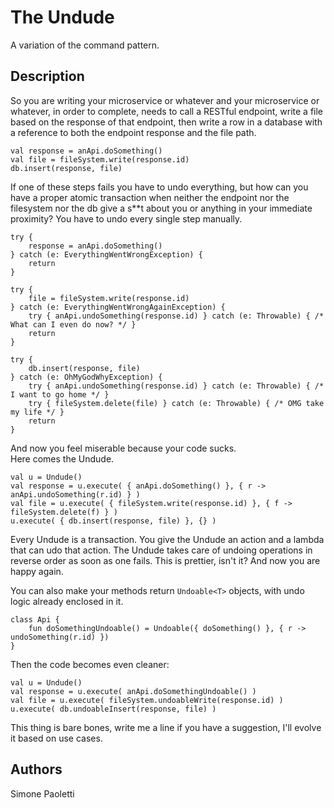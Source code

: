 # The Undude

A variation of the command pattern.


## Description

So you are writing your microservice or whatever and your microservice or whatever, in order to 
complete, needs to call a RESTful endpoint, write a file based on the response of that endpoint, 
then write a row in a database with a reference to both the endpoint response and the file path.

```
val response = anApi.doSomething()
val file = fileSystem.write(response.id)
db.insert(response, file)
```

If one of these steps fails you have to undo everything, but how can you have a proper atomic 
transaction when neither the endpoint nor the filesystem nor the db give a s**t about you or anything
in your immediate proximity? You have to undo every single step manually.

```
try {
    response = anApi.doSomething()
} catch (e: EverythingWentWrongException) {
    return
}

try {
    file = fileSystem.write(response.id)
} catch (e: EverythingWentWrongAgainException) {
    try { anApi.undoSomething(response.id) } catch (e: Throwable) { /* What can I even do now? */ }
    return
}

try {
    db.insert(response, file)
} catch (e: OhMyGodWhyException) {
    try { anApi.undoSomething(response.id) } catch (e: Throwable) { /* I want to go home */ }
    try { fileSystem.delete(file) } catch (e: Throwable) { /* OMG take my life */ }
    return
}

```

And now you feel miserable because your code sucks.  
Here comes the Undude.

```
val u = Undude()
val response = u.execute( { anApi.doSomething() }, { r -> anApi.undoSomething(r.id) } )
val file = u.execute( { fileSystem.write(response.id) }, { f -> fileSystem.delete(f) } )
u.execute( { db.insert(response, file) }, {} )
```

Every Undude is a transaction. You give the Undude an action and a lambda that can udo that action.
The Undude takes care of undoing operations in reverse order as soon as one fails. This is 
prettier, isn't it? And now you are happy again. 

You can also make your methods return `Undoable<T>` objects, with undo logic already enclosed in 
it.

```
class Api {
    fun doSomethingUndoable() = Undoable({ doSomething() }, { r -> undoSomething(r.id) })
}
```

Then the code becomes even cleaner:

```
val u = Undude()
val response = u.execute( anApi.doSomethingUndoable() )
val file = u.execute( fileSystem.undoableWrite(response.id) )
u.execute( db.undoableInsert(response, file) )
```

This thing is bare bones, write me a line if you have a suggestion, I'll evolve it based on use
cases.


## Authors

Simone Paoletti
